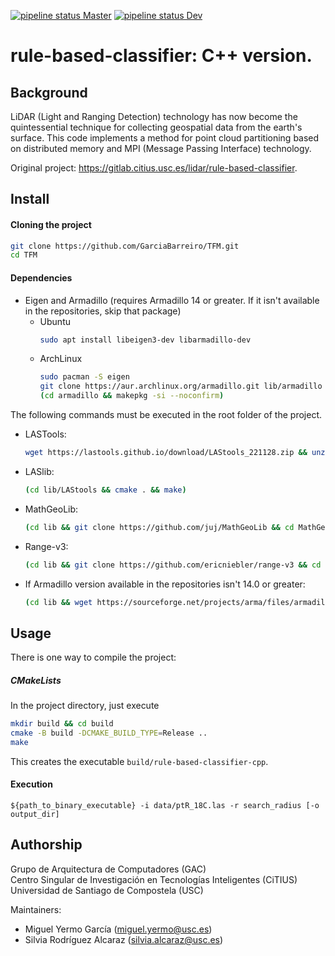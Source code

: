 
[![pipeline status Master](https://gitlab.citius.usc.es/lidar/rule-based-classifier-cpp/badges/master/pipeline.svg)](https://gitlab.citius.usc.es/lidar/rule-based-classifier-cpp/commits/master)
[![pipeline status Dev](https://gitlab.citius.usc.es/lidar/rule-based-classifier-cpp/badges/dev/pipeline.svg)](https://gitlab.citius.usc.es/lidar/rule-based-classifier-cpp/commits/dev)

# rule-based-classifier: C++ version.

## Background

LiDAR (Light and Ranging Detection) technology has now become the quintessential technique for collecting geospatial 
data from the earth's surface. This code implements a method for point cloud partitioning based on distributed memory
and MPI (Message Passing Interface) technology.

Original project: https://gitlab.citius.usc.es/lidar/rule-based-classifier.
		
## Install

#### Cloning the project
```bash
git clone https://github.com/GarciaBarreiro/TFM.git
cd TFM
```

#### Dependencies
- Eigen and Armadillo (requires Armadillo 14 or greater. If it isn't available in the repositories, skip that package)
  - Ubuntu
      ```bash
      sudo apt install libeigen3-dev libarmadillo-dev
      ```
  - ArchLinux
      ```bash
      sudo pacman -S eigen
      git clone https://aur.archlinux.org/armadillo.git lib/armadillo
      (cd armadillo && makepkg -si --noconfirm)
      ```
 
The following commands must be executed in the root folder of the project.

- LASTools:
    ```bash
    wget https://lastools.github.io/download/LAStools_221128.zip && unzip LAStools_221128.zip -d ./lib && rm LAStools_221128.zip
    ```
- LASlib:
    ```bash
    (cd lib/LAStools && cmake . && make)
    ```
- MathGeoLib:
    ```bash
    (cd lib && git clone https://github.com/juj/MathGeoLib && cd MathGeoLib && cmake -DCMAKE_BUILD_TYPE=Release . && make)
    ```
- Range-v3:
    ```bash
    (cd lib && git clone https://github.com/ericniebler/range-v3 && cd range-v3 && cmake -DCMAKE_BUILD_TYPE=Release . && make)
    ```
- If Armadillo version available in the repositories isn't 14.0 or greater:
    ```bash
    (cd lib && wget https://sourceforge.net/projects/arma/files/armadillo-14.4.2.tar.xz && tar -xJf armadillo-14.4.2.tar.xz && rm -r armadillo-14.4.2.tar.xz && mv armadillo-14.4.2/ armadillo/ && cd armadillo/ && cmake . && make)
    ```

## Usage

There is one way to compile the project:

##### CMakeLists

In the project directory, just execute
  ```bash
  mkdir build && cd build
  cmake -B build -DCMAKE_BUILD_TYPE=Release ..
  make
  ```

This creates the executable `build/rule-based-classifier-cpp`.

#### Execution
    ${path_to_binary_executable} -i data/ptR_18C.las -r search_radius [-o output_dir]

## Authorship
Grupo de Arquitectura de Computadores (GAC)  
Centro Singular de Investigación en Tecnologías Inteligentes (CiTIUS)  
Universidad de Santiago de Compostela (USC)  

Maintainers: 
- Miguel Yermo García ([miguel.yermo@usc.es](mailto:miguel.yermo@usc.es))
- Silvia Rodríguez Alcaraz ([silvia.alcaraz@usc.es](mailto:silvia.alcaraz@usc.es))

